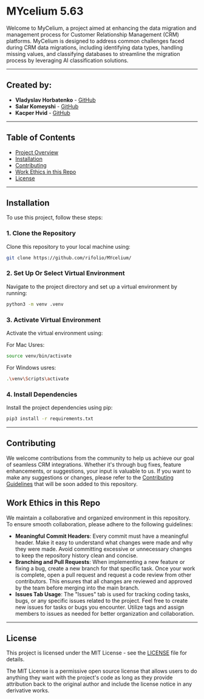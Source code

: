 # MYcelium 5.63

Welcome to MyCelium, a project aimed at enhancing the data migration and management process for Customer Relationship Management (CRM) platforms. MyCelium is designed to address common challenges faced during CRM data migrations, including identifying data types, handling missing values, and classifying databases to streamline the migration process by leveraging AI classification solutions.

---
## Created by:

- **Vladyslav Horbatenko** - [GitHub](https://github.com/rifolio)
- **Salar Komeyshi** - [GitHub](https://github.com/SalarKo)
- **Kacper Hvid** - [GitHub](https://github.com/KacperPuzniak)

---
## Table of Contents
- [Project Overview](#project-overview)
- [Installation](#installation)
- [Contributing](#contributing)
- [Work Ethics in this Repo](#work-ethics-in-this-repo)
- [License](#license)
---

## Installation

To use this project, follow these steps:

### 1. Clone the Repository

Clone this repository to your local machine using:

```bash
git clone https://github.com/rifolio/MYcelium/
```

### 2. Set Up Or Select Virtual Environment

Navigate to the project directory and set up a virtual environment by running:

```bash
python3 -m venv .venv
```

### 3. Activate Virtual Environment

Activate the virtual environment using:

For Mac Usres:
```bash
source venv/bin/activate
```

For Windows usres:
```bash
.\venv\Scripts\activate
```


### 4. Install Dependencies

Install the project dependencies using pip:

```bash
pip3 install -r requirements.txt
```

---
## Contributing

We welcome contributions from the community to help us achieve our goal of seamless CRM integrations. Whether it's through bug fixes, feature enhancements, or suggestions, your input is valuable to us. If you want to make any suggestions or changes, please refer to the [Contributing Guidelines](CONTRIBUTING.md) that will be soon added to this repository.

## Work Ethics in this Repo

We maintain a collaborative and organized environment in this repository. To ensure smooth collaboration, please adhere to the following guidelines:
- **Meaningful Commit Headers**: Every commit must have a meaningful header. Make it easy to understand what changes were made and why they were made. Avoid committing excessive or unnecessary changes to keep the repository history clean and concise.
- **Branching and Pull Requests**: When implementing a new feature or fixing a bug, create a new branch for that specific task. Once your work is complete, open a pull request and request a code review from other contributors. This ensures that all changes are reviewed and approved by the team before merging into the main branch.
- **Issues Tab Usage**: The "Issues" tab is used for tracking coding tasks, bugs, or any specific issues related to the project. Feel free to create new issues for tasks or bugs you encounter. Utilize tags and assign members to issues as needed for better organization and collaboration.

---
## License

This project is licensed under the MIT License - see the [LICENSE](LICENSE) file for details.

The MIT License is a permissive open source license that allows users to do anything they want with the project's code as long as they provide attribution back to the original author and include the license notice in any derivative works.